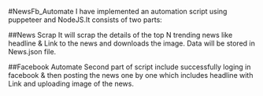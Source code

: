 #NewsFb_Automate
I have implemented an automation script using puppeteer and NodeJS.It consists of two parts:

##News Scrap
It will scrap the details of the top N trending news like headline & Link to the news and downloads the image.
Data will be stored in News.json file.

##Facebook Automate
Second part of script include successfully loging in facebook & then posting the news one by one which includes headline with Link and uploading image of the news.

